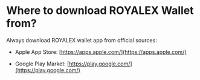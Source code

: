# Where to download ROYALEX Wallet from?

Always download ROYALEX wallet app from official sources:

- Apple App Store: [https://apps.apple.com/](https://apps.apple.com/)

- Google Play Market: [https://play.google.com/](https://play.google.com/)
